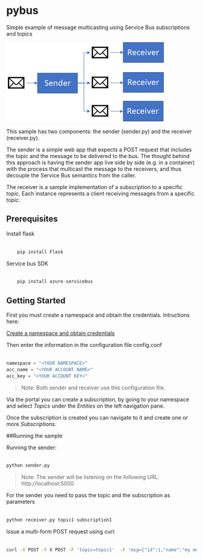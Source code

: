 # pybus

Simple example of message multicasting using Service Bus subscriptions and topics

![logo](https://github.com/giventocode/pybus/raw/master/multicast.png)

This sample has two components: the sender (sender.py) and the receiver (receiver.py).

The sender is a simple web app that expects a POST request that includes the topic and the message to be delivered to the bus. The thought behind this approach is having the sender app live side by side (e.g. in a container) with the process that multicast the message to the receivers, and thus decouple the Service Bus semantics from the caller.

The receiver is a sample implementation of a subscription to a specific topic. Each instance represents a client receiving messages from a specific topic.


## Prerequisites

Install flask

```python

    pip install Flask

```

Service bus SDK

```python

    pip install azure-servicebus

```

## Getting Started

First you must create a namespace and obtain the credentials. Intructions here:

[Create a namespace and obtain credentials](https://docs.microsoft.com/en-us/azure/service-bus-messaging/service-bus-python-how-to-use-topics-subscriptions#create-a-namespace)


Then enter the information in the configuration file config.conf

```python

namespace = "<YOUR NAMESPACE>"
acc_name = "<YOUR ACCOUNT NAME>"
acc_key = "<YOUR ACCOUNT KEY>"


```

>Note: Both sender and receiver use this configuration file.

Via the portal you can create a subscription, by going to your namespace and select *Topics* under the *Entities* on the left navigation pane.

Once the subscription is created you can navigate to it and create one or more *Subscriptions*.

##Running the sample

Running the sender:

```python

python sender.py

``` 

>Note: The sender will be listening on the following URL: http://localhost:5000

For the sender you need to pass the topic and the subscription as parameters

```python

python receiver.py topic1 subscription1

``` 

Issue a multi-form POST request using curl:

```bash

curl -X POST -F X POST -F 'topic=topic1'  -F 'msg={"id":1,"name":"my message"}' http://localhost:5000

```